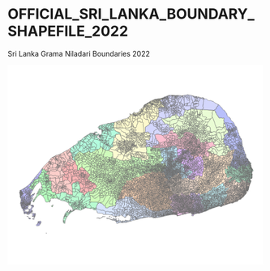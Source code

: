 # OFFICIAL_SRI_LANKA_BOUNDARY_SHAPEFILE_2022

Sri Lanka Grama Niladari Boundaries 2022

![alt text](https://github.com/justinelliotmeyers/OFFICIAL_SRI_LANKA_BOUNDARY_SHAPEFILE_2022/blob/main/sl2022ucdnibndlksur.png)
